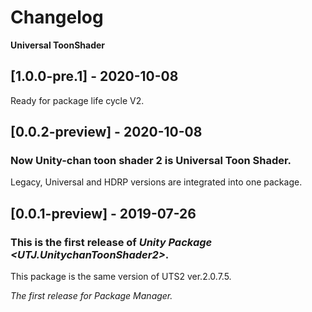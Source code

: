 # Changelog
**Universal ToonShader**
## [1.0.0-pre.1] - 2020-10-08
Ready for package life cycle V2.

## [0.0.2-preview] - 2020-10-08
### Now Unity-chan toon shader 2 is Universal Toon Shader.
Legacy, Universal and HDRP versions are integrated into one package.

## [0.0.1-preview] - 2019-07-26

### This is the first release of *Unity Package \<UTJ.UnitychanToonShader2\>*.
This package is the same version of UTS2 ver.2.0.7.5.

*The first release for Package Manager.*
